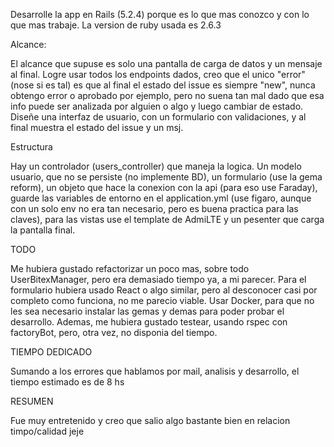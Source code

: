Desarrolle la app en Rails (5.2.4) porque es lo que mas conozco y con lo que mas
trabaje. La version de ruby usada es 2.6.3

Alcance:

El alcance que supuse es solo una pantalla de carga de datos y un mensaje al final.
Logre usar todos los endpoints dados, creo que el unico "error" (nose si es tal)
es que al final el estado del issue es siempre "new", nunca obtengo error o 
aprobado por ejemplo, pero no suena tan mal dado que esa info puede ser analizada
por alguien o algo y luego cambiar de estado.
Diseñe una interfaz de usuario, con un formulario con validaciones, y al final 
muestra el estado del issue y un msj.

Estructura

Hay un controlador (users_controller) que maneja la logica. Un modelo usuario,
que no se persiste (no implemente BD), un formulario (use la gema reform), un
objeto que hace la conexion con la api (para eso use Faraday), guarde las
variables de entorno en el application.yml (use figaro, aunque con un solo env
no era tan necesario, pero es buena practica para las claves), para las vistas 
use el template de AdmiLTE y un pesenter que carga la pantalla final.

TODO

Me hubiera gustado refactorizar un poco mas, sobre todo UserBitexManager,
pero era demasiado tiempo ya, a mi parecer.
Para el formulario hubiera usado React o algo similar, pero al desconocer casi
por completo como funciona, no me parecio viable.
Usar Docker, para que no les sea necesario instalar las gemas y demas para poder
probar el desarrollo.
Ademas, me hubiera gustado testear, usando rspec con factoryBot, pero, otra vez,
no disponia del tiempo.

TIEMPO DEDICADO

Sumando a los errores que hablamos por mail, analisis y desarrollo, el tiempo
estimado es de 8 hs

RESUMEN

Fue muy entretenido y creo que salio algo bastante bien en relacion timpo/calidad
jeje